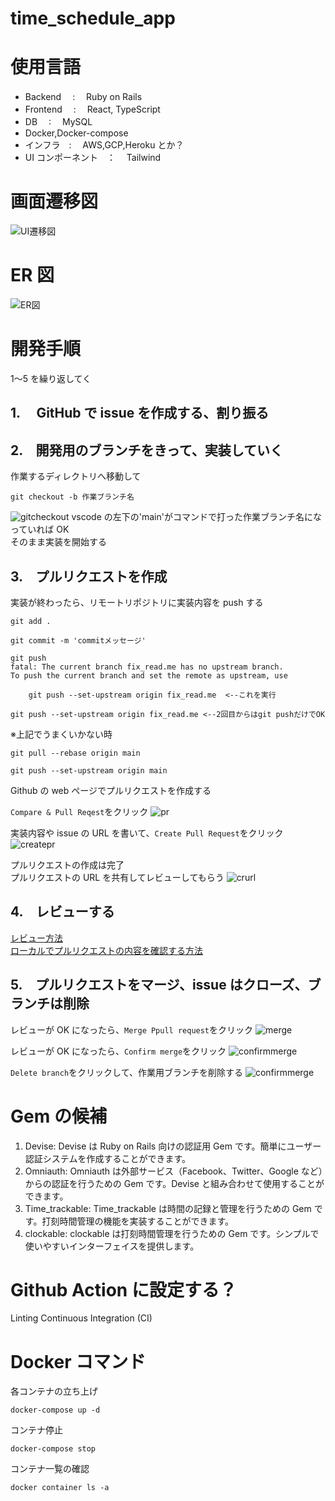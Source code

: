 # time_schedule_app

# 使用言語

- Backend 　:　 Ruby on Rails
- Frontend 　:　 React, TypeScript
- DB 　:　 MySQL
- Docker,Docker-compose
- インフラ　:　 AWS,GCP,Heroku とか？
- UI コンポーネント　：　 Tailwind

# 画面遷移図
![UI遷移図](image/newUI.png)

# ER 図

![ER図](image/er.png)

# 開発手順

1〜5 を繰り返してく

## 1.　 GitHub で issue を作成する、割り振る

## 2.　開発用のブランチをきって、実装していく

作業するディレクトリへ移動して

```
git checkout -b 作業ブランチ名
```

![gitcheckout](image/gitcheckout.png)
vscode の左下の'main'がコマンドで打った作業ブランチ名になっていれば OK  
そのまま実装を開始する

## 3.　プルリクエストを作成

実装が終わったら、リモートリポジトリに実装内容を push する

```
git add .
```

```
git commit -m 'commitメッセージ'
```

```
git push
fatal: The current branch fix_read.me has no upstream branch.
To push the current branch and set the remote as upstream, use

    git push --set-upstream origin fix_read.me  <--これを実行
```

```
git push --set-upstream origin fix_read.me <--2回目からはgit pushだけでOK
```

※上記でうまくいかない時
```
git pull --rebase origin main
```

```
git push --set-upstream origin main
```

Github の web ページでプルリクエストを作成する

`Compare & Pull Reqest`をクリック
![pr](image/pullricest.png)

実装内容や issue の URL を書いて、`Create Pull Request`をクリック
![createpr](image/createpullrequest.png)

プルリクエストの作成は完了  
プルリクエストの URL を共有してレビューしてもらう
![crurl](image/prurl.png)

## 4.　レビューする

[レビュー方法](https://howpon.com/6351)  
[ローカルでプルリクエストの内容を確認する方法](https://qiita.com/great084/items/ad74dd064a2c2bc47cff)

## 5.　プルリクエストをマージ、issue はクローズ、ブランチは削除

レビューが OK になったら、`Merge Ppull request`をクリック
![merge](image/mergepr.png)

レビューが OK になったら、`Confirm merge`をクリック
![confirmmerge](image/confirmmerge.png)

`Delete branch`をクリックして、作業用ブランチを削除する
![confirmmerge](image/deletebranch.png)

# Gem の候補

1. Devise: Devise は Ruby on Rails 向けの認証用 Gem です。簡単にユーザー認証システムを作成することができます。
2. Omniauth: Omniauth は外部サービス（Facebook、Twitter、Google など）からの認証を行うための Gem です。Devise と組み合わせて使用することができます。
3. Time_trackable: Time_trackable は時間の記録と管理を行うための Gem です。打刻時間管理の機能を実装することができます。
4. clockable: clockable は打刻時間管理を行うための Gem です。シンプルで使いやすいインターフェイスを提供します。

# Github Action に設定する？

Linting
Continuous Integration (CI)

# Docker コマンド

各コンテナの立ち上げ

```
docker-compose up -d
```

コンテナ停止

```
docker-compose stop
```

コンテナ一覧の確認

```
docker container ls -a
```
